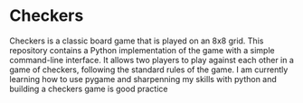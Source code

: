 # Checkers
Checkers is a classic board game that is played on an 8x8 grid. This repository contains a Python implementation of the game with a simple command-line interface. It allows two players to play against each other in a game of checkers, following the standard rules of the game. I am currently learning how to use pygame and sharpenning my skills with python and building a checkers game is good practice

